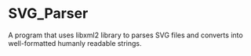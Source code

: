 # SVG_Parser
A program that uses libxml2 library to parses SVG files and converts into well-formatted humanly readable strings.

